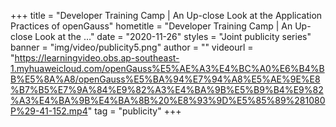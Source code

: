+++
    title = "Developer Training Camp | An Up-close Look at the Application Practices of openGauss"
    hometitle = "Developer Training Camp | An Up-close Look at the …"
    date = "2020-11-26"
    styles = "Joint publicity series"
    banner = "img/video/publicity5.png"
    author = ""
    videourl = "https://learningvideo.obs.ap-southeast-1.myhuaweicloud.com/openGauss%E5%AE%A3%E4%BC%A0%E6%B4%BB%E5%8A%A8/openGauss%E5%BA%94%E7%94%A8%E5%AE%9E%E8%B7%B5%E7%9A%84%E9%82%A3%E4%BA%9B%E5%B9%B4%E9%82%A3%E4%BA%9B%E4%BA%8B%20%E8%93%9D%E5%85%89%281080P%29-41-152.mp4" 
    tag = "publicity"
+++
